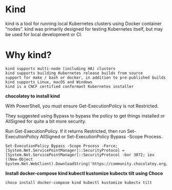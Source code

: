 # Kind

kind is a tool for running local Kubernetes clusters using Docker container “nodes”.
kind was primarily designed for testing Kubernetes itself, but may be used for local development or CI.

# Why kind?

~~~
kind supports multi-node (including HA) clusters
kind supports building Kubernetes release builds from source
support for make / bash or docker, in addition to pre-published builds
kind supports Linux, macOS and Windows
kind is a CNCF certified conformant Kubernetes installer

~~~

**chocolatey to install kind**

With PowerShell, you must ensure Get-ExecutionPolicy is not Restricted. 

They suggested using Bypass to bypass the policy to get things installed or AllSigned for quite a bit more security.

Run Get-ExecutionPolicy. If it returns Restricted, then run Set-ExecutionPolicy AllSigned or Set-ExecutionPolicy Bypass -Scope Process.

~~~
Set-ExecutionPolicy Bypass -Scope Process -Force; [System.Net.ServicePointManager]::SecurityProtocol = [System.Net.ServicePointManager]::SecurityProtocol -bor 3072; iex ((New-Object System.Net.WebClient).DownloadString('https://community.chocolatey.org/install.ps1'))
~~~

**Install docker-compose kind kubectl kustomize kubectx tilt using Choco**
~~~
choco install docker-compose kind kubectl kustomize kubectx tilt
~~~
